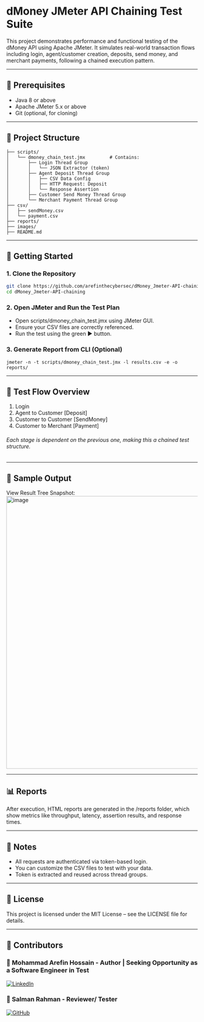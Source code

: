 # dMoney JMeter API Chaining Test Suite

This project demonstrates performance and functional testing of the dMoney API using Apache JMeter. It simulates real-world transaction flows including login, agent/customer creation, deposits, send money, and merchant payments, following a chained execution pattern.

---

## 🔧 Prerequisites

- Java 8 or above
- Apache JMeter 5.x or above
- Git (optional, for cloning)

---

## 📁 Project Structure

```
├── scripts/
│   └── dmoney_chain_test.jmx         # Contains:
│       ├── Login Thread Group
│       │   └── JSON Extractor (token)
│       ├── Agent Deposit Thread Group
│       │   ├── CSV Data Config
│       │   ├── HTTP Request: Deposit
│       │   └── Response Assertion
│       ├── Customer Send Money Thread Group
│       └── Merchant Payment Thread Group
├── csv/
│   ├── sendMoney.csv
│   └── payment.csv
├── reports/
├── images/
├── README.md
```
---

## 🚀 Getting Started

### 1. Clone the Repository
```bash
git clone https://github.com/arefinthecybersec/dMoney_Jmeter-API-chaining.git
cd dMoney_Jmeter-API-chaining
```
### 2. Open JMeter and Run the Test Plan
- Open scripts/dmoney_chain_test.jmx using JMeter GUI.
- Ensure your CSV files are correctly referenced.
- Run the test using the green ▶️ button.

### 3. Generate Report from CLI (Optional)
```
jmeter -n -t scripts/dmoney_chain_test.jmx -l results.csv -e -o reports/
```
---

## 🔄 Test Flow Overview

1. Login
2. Agent to Customer [Deposit]
3. Customer to Customer [SendMoney]
4. Customer to Merchant [Payment]
   
###### Each stage is dependent on the previous one, making this a chained test structure.
---

## 🧪 Sample Output

View Result Tree Snapshot:
<img width="1366" height="716" alt="image" src="https://github.com/user-attachments/assets/61805780-30a8-4dfb-91d3-c0def1ec58f6" />

---

## 📊 Reports

After execution, HTML reports are generated in the /reports folder, which show metrics like throughput, latency, assertion results, and response times.

---

## 📌 Notes

- All requests are authenticated via token-based login.
- You can customize the CSV files to test with your data.
- Token is extracted and reused across thread groups.

---

## 📝 License

This project is licensed under the MIT License – see the LICENSE file for details.

---

## 🤝 Contributors

### 👤 Mohammad Arefin Hossain - Author | Seeking Opportunity as a Software Engineer in Test
[![LinkedIn](https://img.shields.io/badge/LinkedIn-Profile-blue?logo=linkedin&style=flat-square)](https://www.linkedin.com/in/arefin-hossain/)

### 👤 Salman Rahman - Reviewer/ Tester
[![GitHub](https://img.shields.io/badge/GitHub-Profile-black?logo=github&style=flat-square)](https://github.com/salmansrabon)
